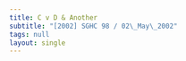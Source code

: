 ```yaml
---
title: C v D & Another
subtitle: "[2002] SGHC 98 / 02\_May\_2002"
tags: null
layout: single
---
```


